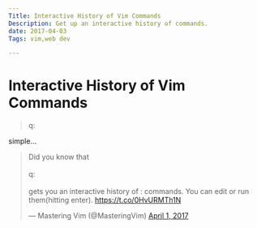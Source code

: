 ```yaml
--- 
Title: Interactive History of Vim Commands
Description: Get up an interactive history of commands.
date: 2017-04-03
Tags: vim,web dev

--- 
```


# Interactive History of Vim Commands

> q:

simple...

<blockquote class="twitter-tweet" data-lang="en"><p lang="en" dir="ltr">Did you know that <br><br>q: <br><br>gets you an interactive history of : commands. You can edit or run them(hitting enter). <a href="https://t.co/0HvURMTh1N">https://t.co/0HvURMTh1N</a></p>&mdash; Mastering Vim (@MasteringVim) <a href="https://twitter.com/MasteringVim/status/848251867813564416">April 1, 2017</a></blockquote>
<script async src="//platform.twitter.com/widgets.js" charset="utf-8"></script>

